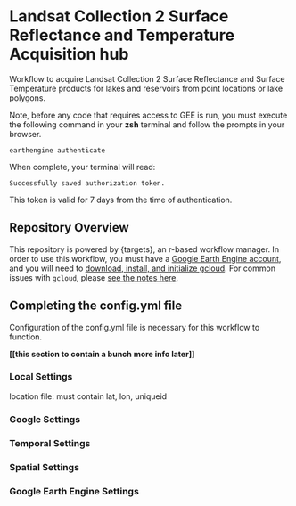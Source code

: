 # Landsat Collection 2 Surface Reflectance and Temperature Acquisition hub

Workflow to acquire Landsat Collection 2 Surface Reflectance and Surface Temperature products for lakes and reservoirs from point locations or lake polygons.

Note, before any code that requires access to GEE is run, you must execute the following command in your **zsh** terminal and follow the prompts in your browser.

`earthengine authenticate`

When complete, your terminal will read:

`Successfully saved authorization token.`

This token is valid for 7 days from the time of authentication.

## Repository Overview

This repository is powered by {targets}, an r-based workflow manager. In order to use this workflow, you must have a [Google Earth Engine account](https://earthengine.google.com/signup/), and you will need to [download, install, and initialize gcloud](https://cloud.google.com/sdk/docs/install). For common issues with `gcloud`, please [see the notes here](https://github.com/rossyndicate/ROSS_RS_mini_tools/blob/main/helps/CommonIssues.md).

## Completing the config.yml file

Configuration of the config.yml file is necessary for this workflow to function.

**[[this section to contain a bunch more info later]]**

### Local Settings

location file: must contain lat, lon, uniqueid

### Google Settings

### Temporal Settings

### Spatial Settings

### Google Earth Engine Settings

